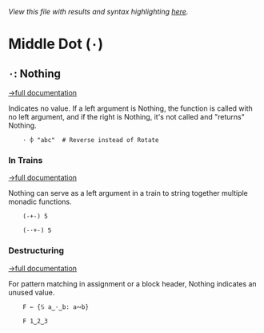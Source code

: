 *View this file with results and syntax highlighting [here](https://mlochbaum.github.io/BQN/help/nothing.html).*

# Middle Dot (`·`)

## `·`: Nothing
[→full documentation](../doc/expression.md#nothing)

Indicates no value. If a left argument is Nothing, the function is called with no left argument, and if the right is Nothing, it's not called and "returns" Nothing.

        · ⌽ "abc"  # Reverse instead of Rotate

### In Trains
[→full documentation](../doc/train.md#2-train-3-train)

Nothing can serve as a left argument in a train to string together multiple monadic functions.

        (-+-) 5

        (-·+-) 5

### Destructuring
[→full documentation](../doc/expression.md#destructuring)

For pattern matching in assignment or a block header, Nothing indicates an unused value.

        F ← {𝕊 a‿·‿b: a∾b}

        F 1‿2‿3

